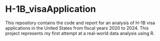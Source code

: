 # H-1B_visaApplication
This repository contains the code and report for an analysis of H-1B visa applications in the United States from fiscal years 2020 to 2024. This project represents my first attempt at a real-world data analysis using R.
